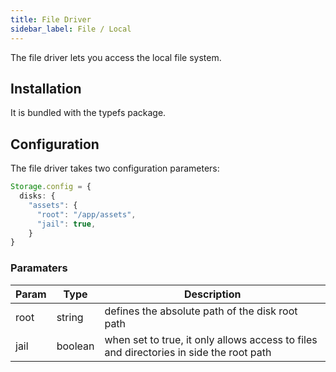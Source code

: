 ```yaml
---
title: File Driver
sidebar_label: File / Local
---
```


The file driver lets you access the local file system.

## Installation

It is bundled with the typefs package.

## Configuration
The file driver takes two configuration parameters:

```typescript
Storage.config = {
  disks: {
    "assets": {
      "root": "/app/assets",
      "jail": true,
    }
}
```

### Paramaters

| Param | Type            | Description           |
|-------|-----------------|-----------------------|
| root  | string | defines the absolute path of the disk root path |
| jail  | boolean | when set to true, it only allows access to files and directories in side the root path |


